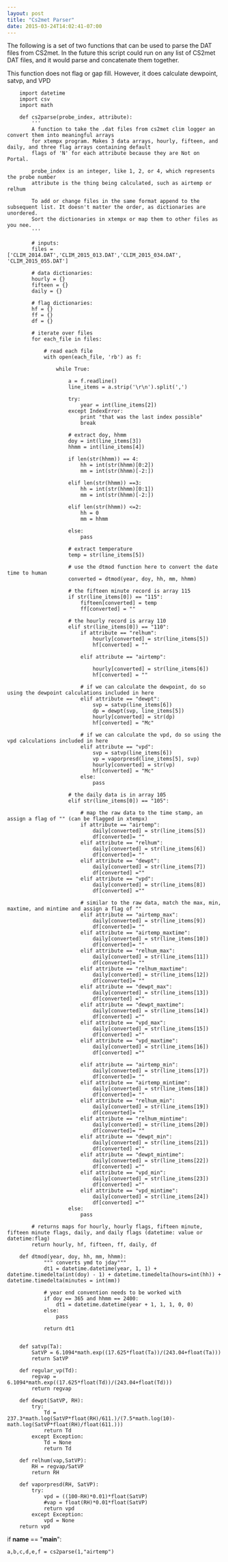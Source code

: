 ```yaml
---
layout: post
title: "Cs2met Parser"
date: 2015-03-24T14:02:41-07:00
---
```



The following is a set of two functions that can be used to parse the DAT files from CS2met. 
In the future this script could run on any list of CS2met DAT files, and it would parse and concatenate them together. 

This function does not flag or gap fill. However, it does calculate dewpoint, satvp, and VPD

        import datetime
        import csv
        import math

        def cs2parse(probe_index, attribute):
            ''' 
            A function to take the .dat files from cs2met clim logger an convert them into meaningful arrays
            for xtempx program. Makes 3 data arrays, hourly, fifteen, and daily, and three flag arrays containing default
            flags of 'N' for each attribute because they are Not on Portal.

            probe_index is an integer, like 1, 2, or 4, which represents the probe number
            attribute is the thing being calculated, such as airtemp or relhum

            To add or change files in the same format append to the subsequent list. It doesn't matter the order, as dictionaries are unordered.
            Sort the dictionaries in xtempx or map them to other files as you nee.
            '''

            # inputs: 
            files = ['CLIM_2014.DAT','CLIM_2015_013.DAT','CLIM_2015_034.DAT', 'CLIM_2015_055.DAT']

            # data dictionaries:
            hourly = {}
            fifteen = {}
            daily = {}

            # flag dictionaries:
            hf = {}
            ff = {}
            df = {}

            # iterate over files
            for each_file in files:

                # read each file
                with open(each_file, 'rb') as f:
                    
                    while True:

                        a = f.readline()
                        line_items = a.strip('\r\n').split(',')
                        
                        try:
                            year = int(line_items[2])
                        except IndexError:
                            print "that was the last index possible"
                            break

                        # extract doy, hhmm
                        doy = int(line_items[3])
                        hhmm = int(line_items[4])
                        
                        if len(str(hhmm)) == 4:
                            hh = int(str(hhmm)[0:2])
                            mm = int(str(hhmm)[-2:])

                        elif len(str(hhmm)) ==3:
                            hh = int(str(hhmm)[0:1])
                            mm = int(str(hhmm)[-2:])

                        elif len(str(hhmm)) <=2:
                            hh = 0
                            mm = hhmm

                        else: 
                            pass

                        # extract temperature
                        temp = str(line_items[5])

                        # use the dtmod function here to convert the date time to human
                        converted = dtmod(year, doy, hh, mm, hhmm)
                        
                        # the fifteen minute record is array 115
                        if str(line_items[0]) == "115":
                            fifteen[converted] = temp
                            ff[converted] = ""
                        
                        # the hourly record is array 110
                        elif str(line_items[0]) == "110":
                            if attribute == "relhum":
                                hourly[converted] = str(line_items[5])
                                hf[converted] = ""
                            
                            elif attribute == "airtemp":

                                hourly[converted] = str(line_items[6])
                                hf[converted] = ""

                            # if we can calculate the dewpoint, do so using the dewpoint calculations included in here
                            elif attribute == "dewpt":
                                svp = satvp(line_items[6])
                                dp = dewpt(svp, line_items[5])
                                hourly[converted] = str(dp)
                                hf[converted] = "Mc"

                            # if we can calculate the vpd, do so using the vpd calculations included in here
                            elif attribute == "vpd":
                                svp = satvp(line_items[6])
                                vp = vaporpresd(line_items[5], svp)
                                hourly[converted] = str(vp)
                                hf[converted] = "Mc"
                            else:
                                pass

                        # the daily data is in array 105
                        elif str(line_items[0]) == "105":

                            # map the raw data to the time stamp, an assign a flag of "" (can be flagged in xtempx)
                            if attribute == "airtemp":
                                daily[converted] = str(line_items[5])
                                df[converted]= ""
                            elif attribute == "relhum":
                                daily[converted] = str(line_items[6])
                                df[converted]= ""
                            elif attribute == "dewpt":
                                daily[converted] = str(line_items[7])
                                df[converted] =""
                            elif attribute == "vpd":
                                daily[converted] = str(line_items[8])
                                df[converted] =""
                            
                            # similar to the raw data, match the max, min, maxtime, and mintime and assign a flag of ""
                            elif attribute == "airtemp_max":
                                daily[converted] = str(line_items[9])
                                df[converted]= ""
                            elif attribute == "airtemp_maxtime":
                                daily[converted] = str(line_items[10])
                                df[converted]= ""
                            elif attribute == "relhum_max":
                                daily[converted] = str(line_items[11])
                                df[converted]= ""
                            elif attribute == "relhum_maxtime":
                                daily[converted] = str(line_items[12])
                                df[converted]= ""
                            elif attribute == "dewpt_max":
                                daily[converted] = str(line_items[13])
                                df[converted] =""
                            elif attribute == "dewpt_maxtime":
                                daily[converted] = str(line_items[14])
                                df[converted] =""
                            elif attribute == "vpd_max":
                                daily[converted] = str(line_items[15])
                                df[converted] =""
                            elif attribute == "vpd_maxtime":
                                daily[converted] = str(line_items[16])
                                df[converted] =""

                            elif attribute == "airtemp_min":
                                daily[converted] = str(line_items[17])
                                df[converted]= ""
                            elif attribute == "airtemp_mintime":
                                daily[converted] = str(line_items[18])
                                df[converted]= ""
                            elif attribute == "relhum_min":
                                daily[converted] = str(line_items[19])
                                df[converted]= ""
                            elif attribute == "relhum_mintime":
                                daily[converted] = str(line_items[20])
                                df[converted]= ""
                            elif attribute == "dewpt_min":
                                daily[converted] = str(line_items[21])
                                df[converted] =""
                            elif attribute == "dewpt_mintime":
                                daily[converted] = str(line_items[22])
                                df[converted] =""
                            elif attribute == "vpd_min":
                                daily[converted] = str(line_items[23])
                                df[converted] =""
                            elif attribute == "vpd_mintime":
                                daily[converted] = str(line_items[24])
                                df[converted] =""
                        else:
                            pass

            # returns maps for hourly, hourly flags, fifteen minute, fifteen minute flags, daily, and daily flags (datetime: value or datetime:flag)
            return hourly, hf, fifteen, ff, daily, df

        def dtmod(year, doy, hh, mm, hhmm):
                """ converts ymd to jday"""
                dt1 = datetime.datetime(year, 1, 1) + datetime.timedelta(int(doy) - 1) + datetime.timedelta(hours=int(hh)) + datetime.timedelta(minutes = int(mm))
                
                # year end convention needs to be worked with
                if doy == 365 and hhmm == 2400:
                    dt1 = datetime.datetime(year + 1, 1, 1, 0, 0)
                else:
                    pass

                return dt1                   


        def satvp(Ta):
            SatVP = 6.1094*math.exp((17.625*float(Ta))/(243.04+float(Ta)))
            return SatVP

        def regular_vp(Td):
            regvap = 6.1094*math.exp((17.625*float(Td))/(243.04+float(Td)))
            return regvap

        def dewpt(SatVP, RH):
            try:
                Td = 237.3*math.log(SatVP*float(RH)/611.)/(7.5*math.log(10)-math.log(SatVP*float(RH)/float(611.)))
                return Td
            except Exception:
                Td = None
                return Td

        def relhum(vap,SatVP):
            RH = regvap/SatVP
            return RH

        def vaporpresd(RH, SatVP):
            try:
                vpd = ((100-RH)*0.01)*float(SatVP)
                #vap = float(RH)*0.01*float(SatVP)
                return vpd
            except Exception:
                vpd = None
        return vpd

if __name__ == "__main__":

    a,b,c,d,e,f = cs2parse(1,"airtemp")

